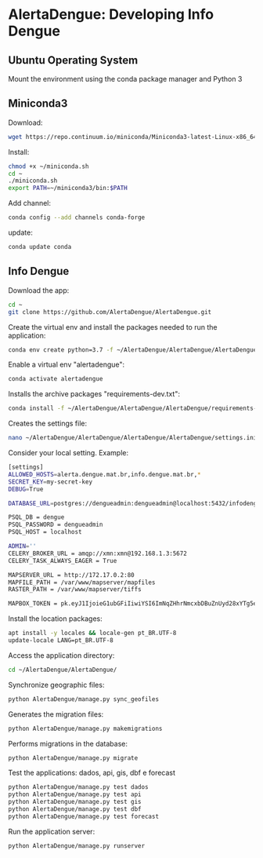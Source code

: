 # AlertaDengue: Developing Info Dengue

## Ubuntu Operating System

Mount the environment using the conda package manager and Python 3

## Miniconda3

Download:

 ```sh
wget https://repo.continuum.io/miniconda/Miniconda3-latest-Linux-x86_64.sh -O ~/miniconda.sh
 ```

 Install:

```sh
chmod +x ~/miniconda.sh
cd ~
./miniconda.sh
export PATH=~/miniconda3/bin:$PATH
```

Add channel:

```sh
conda config --add channels conda-forge
```

update:

```sh
conda update conda
```

## Info Dengue

Download the app:

```sh
cd ~
git clone https://github.com/AlertaDengue/AlertaDengue.git
```

Create the virtual env and install the packages needed to run the application:

```sh
conda env create python=3.7 -f ~/AlertaDengue/AlertaDengue/AlertaDengue/environment.yml
```

Enable a virtual env "alertadengue":

```sh
conda activate alertadengue
```

Installs the archive packages "requirements-dev.txt":

```sh
conda install -f ~/AlertaDengue/AlertaDengue/AlertaDengue/requirements-dev.txt
```

Creates the settings file: 

```sh
nano ~/AlertaDengue/AlertaDengue/AlertaDengue/AlertaDengue/settings.ini
```

Consider your local setting. Example:

```sh
[settings]
ALLOWED_HOSTS=alerta.dengue.mat.br,info.dengue.mat.br,*
SECRET_KEY=my-secret-key
DEBUG=True

DATABASE_URL=postgres://dengueadmin:dengueadmin@localhost:5432/infodengue

PSQL_DB = dengue
PSQL_PASSWORD = dengueadmin
PSQL_HOST = localhost

ADMIN=''
CELERY_BROKER_URL = amqp://xmn:xmn@192.168.1.3:5672
CELERY_TASK_ALWAYS_EAGER = True

MAPSERVER_URL = http://172.17.0.2:80
MAPFILE_PATH = /var/www/mapserver/mapfiles
RASTER_PATH = /var/www/mapserver/tiffs

MAPBOX_TOKEN = pk.eyJ1IjoieG1ubGFiIiwiYSI6ImNqZHhrNmcxbDBuZnUyd28xYTg5emVoeTcifQ.9CMl24WjXQ4iThxYYoc3XA
```

Install the location packages:

```sh
apt install -y locales && locale-gen pt_BR.UTF-8
update-locale LANG=pt_BR.UTF-8
```

Access the application directory:

```sh
cd ~/AlertaDengue/AlertaDengue/
```

Synchronize geographic files:

```sh
python AlertaDengue/manage.py sync_geofiles
```

Generates the migration files:

```sh
python AlertaDengue/manage.py makemigrations
```

Performs migrations in the database:

```sh
python AlertaDengue/manage.py migrate
```

Test the applications: dados, api, gis, dbf e forecast

```sh
python AlertaDengue/manage.py test dados
python AlertaDengue/manage.py test api
python AlertaDengue/manage.py test gis
python AlertaDengue/manage.py test dbf
python AlertaDengue/manage.py test forecast
```

Run the application server:

```sh
python AlertaDengue/manage.py runserver
```
